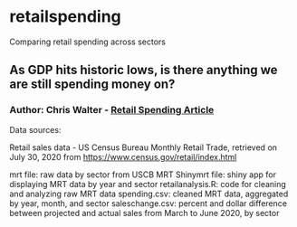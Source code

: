 # retailspending

Comparing retail spending across sectors

## As GDP hits historic lows, is there anything we are still spending money on?
### Author: Chris Walter - [Retail Spending Article](https://chriswalter.info/retailsales/)

Data sources: 

Retail sales data - US Census Bureau Monthly Retail Trade, retrieved on July 30, 2020 from https://www.census.gov/retail/index.html

mrt file: raw data by sector from USCB MRT
Shinymrt file: shiny app for displaying MRT data by year and sector
retailanalysis.R: code for cleaning and analyzing raw MRT data
spending.csv: cleaned MRT data, aggregated by year, month, and sector
saleschange.csv: percent and dollar difference between projected and actual sales from March to June 2020, by sector
